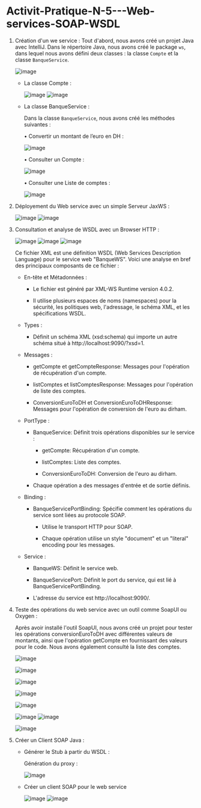 # Activit-Pratique-N-5---Web-services-SOAP-WSDL

1. Création d'un we service  :
     Tout d'abord, nous avons créé un projet Java avec IntelliJ. Dans le répertoire Java, nous avons créé le package `ws`, dans lequel nous avons défini deux classes : la classe `Compte` et la classe `BanqueService`.
   

     ![image](https://github.com/SanaeHelen/Activit-Pratique-N-5---Web-services-SOAP-WSDL/assets/136022070/9dba1f8a-33ae-48c4-a44d-82aa7effdc27)


   - La classe Compte :
     
     ![image](https://github.com/SanaeHelen/Activit-Pratique-N-5---Web-services-SOAP-WSDL/assets/136022070/a139892c-6f97-43e2-8341-827e2ac35b45)
     ![image](https://github.com/SanaeHelen/Activit-Pratique-N-5---Web-services-SOAP-WSDL/assets/136022070/c74c7884-ca95-45be-a064-0328823d6cdb)

   - La classe BanqueService :
     
       Dans la classe `BanqueService`, nous avons créé les méthodes suivantes :

     
     • Convertir un montant de l’euro en DH :
     
        ![image](https://github.com/SanaeHelen/Activit-Pratique-N-5---Web-services-SOAP-WSDL/assets/136022070/0b3c12a1-5a5b-4971-83cf-fc1466247348)

     • Consulter un Compte :
     
       ![image](https://github.com/SanaeHelen/Activit-Pratique-N-5---Web-services-SOAP-WSDL/assets/136022070/cd6b3d52-c8a0-46fd-a40f-fd58ad726eb3)

     • Consulter une Liste de comptes :
     
       ![image](https://github.com/SanaeHelen/Activit-Pratique-N-5---Web-services-SOAP-WSDL/assets/136022070/6aceed36-e610-41de-be0e-ea66f30e69b0)

2. Déployement du Web service avec un simple Serveur JaxWS :

    ![image](https://github.com/SanaeHelen/Activit-Pratique-N-5---Web-services-SOAP-WSDL/assets/136022070/f2ae38b9-d37e-4f6f-93d5-455b5310ea71)
    ![image](https://github.com/SanaeHelen/Activit-Pratique-N-5---Web-services-SOAP-WSDL/assets/136022070/6fee4002-e218-4bf6-88ee-f4f96274126e)
    
      
3. Consultation et analyse de WSDL avec un Browser HTTP :
   
    ![image](https://github.com/SanaeHelen/Activit-Pratique-N-5---Web-services-SOAP-WSDL/assets/136022070/98495054-54eb-4401-a8fc-f5bfec0c209f)
    ![image](https://github.com/SanaeHelen/Activit-Pratique-N-5---Web-services-SOAP-WSDL/assets/136022070/0ff89fcb-e5e5-4ed2-99e5-2e5b81457df1)
    ![image](https://github.com/SanaeHelen/Activit-Pratique-N-5---Web-services-SOAP-WSDL/assets/136022070/2284b58c-1e63-4678-a4a4-db92a1b19c29)

    Ce fichier XML est une définition WSDL (Web Services Description Language) pour le service web "BanqueWS". Voici une analyse en bref des principaux composants de ce fichier :
     
     - En-tête et Métadonnées :
     
         - Le fichier est généré par XML-WS Runtime version 4.0.2.
           
         - Il utilise plusieurs espaces de noms (namespaces) pour la sécurité, les politiques web, l'adressage, le schéma XML, et les spécifications WSDL.
           
     - Types :
     
         - Définit un schéma XML (xsd:schema) qui importe un autre schéma situé à http://localhost:9090/?xsd=1.
           
     - Messages :
     
          - getCompte et getCompteResponse: Messages pour l'opération de récupération d'un compte.
            
          - listComptes et listComptesResponse: Messages pour l'opération de liste des comptes.
            
          - ConversionEuroToDH et ConversionEuroToDHResponse: Messages pour l'opération de conversion de l'euro au dirham.
            
     - PortType :
     
          - BanqueService: Définit trois opérations disponibles sur le service :
            
               - getCompte: Récupération d'un compte.
                 
               - listComptes: Liste des comptes.
                 
               - ConversionEuroToDH: Conversion de l'euro au dirham.
                 
          - Chaque opération a des messages d'entrée et de sortie définis.
            
     - Binding :

          - BanqueServicePortBinding: Spécifie comment les opérations du service sont liées au protocole SOAP.
            
               - Utilise le transport HTTP pour SOAP.
                 
               - Chaque opération utilise un style "document" et un "literal" encoding pour les messages.
            
     - Service :
     
          - BanqueWS: Définit le service web.
            
          - BanqueServicePort: Définit le port du service, qui est lié à BanqueServicePortBinding.
            
          - L'adresse du service est http://localhost:9090/.
   
5. Teste des opérations du web service avec un outil comme SoapUI ou Oxygen :
   
     Après avoir installé l'outil SoapUI, nous avons créé un projet pour tester les opérations conversionEuroToDH avec différentes valeurs de montants, ainsi que 
    l'opération getCompte en fournissant des valeurs pour le code. Nous avons également consulté la liste des comptes.
   
    ![image](https://github.com/SanaeHelen/Activit-Pratique-N-5---Web-services-SOAP-WSDL/assets/136022070/eca728d9-112b-4795-b324-ab742e3cb457)
   
    ![image](https://github.com/SanaeHelen/Activit-Pratique-N-5---Web-services-SOAP-WSDL/assets/136022070/a1461381-3b6c-4e73-a33c-b26d3d6b18eb)

    ![image](https://github.com/SanaeHelen/Activit-Pratique-N-5---Web-services-SOAP-WSDL/assets/136022070/efef1bd0-63f1-4777-b31a-6d4fb9805273)
   
    ![image](https://github.com/SanaeHelen/Activit-Pratique-N-5---Web-services-SOAP-WSDL/assets/136022070/23d084e0-be48-4424-80a8-0f9eeeb946bd)
   
    ![image](https://github.com/SanaeHelen/Activit-Pratique-N-5---Web-services-SOAP-WSDL/assets/136022070/a306cb46-8a6e-4091-8d8f-bd1612ee4f7b)
   

    ![image](https://github.com/SanaeHelen/Activit-Pratique-N-5---Web-services-SOAP-WSDL/assets/136022070/80e261f8-ef26-43f6-a033-c47c77bd2ec1)
    ![image](https://github.com/SanaeHelen/Activit-Pratique-N-5---Web-services-SOAP-WSDL/assets/136022070/0ec735e4-bc18-480d-882d-b03f6d39cc82)

    ![image](https://github.com/SanaeHelen/Activit-Pratique-N-5---Web-services-SOAP-WSDL/assets/136022070/c37229d4-c98f-42e7-89fc-f1e30df10b37)

    
7. Créer un Client SOAP Java :
   
      - Générer le Stub à partir du WSDL :
        
          Génération du proxy :

          ![image](https://github.com/SanaeHelen/Activit-Pratique-N-5---Web-services-SOAP-WSDL/assets/136022070/64e9b7b9-2be8-4c34-8119-42e85aa5bad2)
          
      - Créer un client SOAP pour le web service

         ![image](https://github.com/SanaeHelen/Activit-Pratique-N-5---Web-services-SOAP-WSDL/assets/136022070/96cc9268-5eb0-4fc0-a2ba-6d62aa2cfb3c)
         ![image](https://github.com/SanaeHelen/Activit-Pratique-N-5---Web-services-SOAP-WSDL/assets/136022070/49a1e0ac-12a9-4cfa-84ed-571d0aadf1df)
























